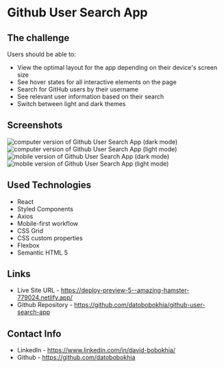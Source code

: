 # Github User Search App

## The challenge

Users should be able to:

* View the optimal layout for the app depending on their device's screen size
* See hover states for all interactive elements on the page
* Search for GitHub users by their username
* See relevant user information based on their search
* Switch between light and dark themes


## Screenshots


<img src="https://user-images.githubusercontent.com/69156870/205496690-2e299f02-a303-4766-9157-95b050d980cf.PNG" alt="computer version of Github User Search App (dark mode)">

<img src="https://user-images.githubusercontent.com/69156870/205496791-8416b37f-1492-4493-a519-ad50b36235fa.PNG" alt="computer version of Github User Search App (light mode)">

<img src="https://user-images.githubusercontent.com/69156870/205496866-abf25463-0727-4a6c-aea2-094827009dde.PNG" alt="mobile version of Github User Search App (dark mode)">

<img src="https://user-images.githubusercontent.com/69156870/205496916-163d221e-8fbc-45f7-99ca-d40e00202b02.PNG" alt="mobile version of Github User Search App (light mode)">


## Used Technologies

* React
* Styled Components
* Axios
* Mobile-first workflow
* CSS Grid
* CSS custom properties
* Flexbox
* Semantic HTML 5


## Links

* Live Site URL - https://deploy-preview-5--amazing-hamster-779024.netlify.app/
* Github Repository - https://github.com/datobobokhia/github-user-search-app

## Contact Info

* LinkedIn - https://www.linkedin.com/in/david-bobokhia/
* Github - https://github.com/datobobokhia
